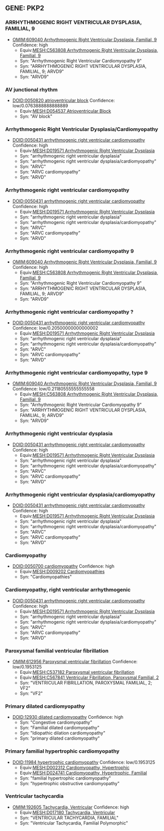 
## GENE: PKP2

### ARRHYTHMOGENIC RIGHT VENTRICULAR DYSPLASIA, FAMILIAL, 9
 * [OMIM:609040 Arrhythmogenic Right Ventricular Dysplasia, Familial, 9](http://beta.monarchinitiative.org/disease/OMIM:609040) Confidence: high
    * Equiv:[MESH:C563808 Arrhythmogenic Right Ventricular Dysplasia, Familial, 9](http://beta.monarchinitiative.org/disease/MESH:C563808)
    * Syn: "Arrhythmogenic Right Ventricular Cardiomyopathy 9"
    * Syn: "ARRHYTHMOGENIC RIGHT VENTRICULAR DYSPLASIA, FAMILIAL, 9; ARVD9"
    * Syn: "ARVD9"

### AV junctional rhythm
 * [DOID:0050820 atrioventricular block](http://beta.monarchinitiative.org/disease/DOID:0050820) Confidence: low/0.0763888888888889
    * Equiv:[MESH:D054537 Atrioventricular Block](http://beta.monarchinitiative.org/disease/MESH:D054537)
    * Syn: "AV block"

### Arrhythmogenic Right Ventricular Dysplasia/Cardiomyopathy
 * [DOID:0050431 arrhythmogenic right ventricular cardiomyopathy](http://beta.monarchinitiative.org/disease/DOID:0050431) Confidence: high
    * Equiv:[MESH:D019571 Arrhythmogenic Right Ventricular Dysplasia](http://beta.monarchinitiative.org/disease/MESH:D019571)
    * Syn: "arrhythmogenic right ventricular dysplasia"
    * Syn: "arrhythmogenic right ventricular dysplasia/cardiomyopathy"
    * Syn: "ARVC"
    * Syn: "ARVC cardiomyopathy"
    * Syn: "ARVD"

### Arrhythmogenic right ventricular cardiomyopathy
 * [DOID:0050431 arrhythmogenic right ventricular cardiomyopathy](http://beta.monarchinitiative.org/disease/DOID:0050431) Confidence: high
    * Equiv:[MESH:D019571 Arrhythmogenic Right Ventricular Dysplasia](http://beta.monarchinitiative.org/disease/MESH:D019571)
    * Syn: "arrhythmogenic right ventricular dysplasia"
    * Syn: "arrhythmogenic right ventricular dysplasia/cardiomyopathy"
    * Syn: "ARVC"
    * Syn: "ARVC cardiomyopathy"
    * Syn: "ARVD"

### Arrhythmogenic right ventricular cardiomyopathy 9
 * [OMIM:609040 Arrhythmogenic Right Ventricular Dysplasia, Familial, 9](http://beta.monarchinitiative.org/disease/OMIM:609040) Confidence: high
    * Equiv:[MESH:C563808 Arrhythmogenic Right Ventricular Dysplasia, Familial, 9](http://beta.monarchinitiative.org/disease/MESH:C563808)
    * Syn: "Arrhythmogenic Right Ventricular Cardiomyopathy 9"
    * Syn: "ARRHYTHMOGENIC RIGHT VENTRICULAR DYSPLASIA, FAMILIAL, 9; ARVD9"
    * Syn: "ARVD9"

### Arrhythmogenic right ventricular cardiomyopathy ?
 * [DOID:0050431 arrhythmogenic right ventricular cardiomyopathy](http://beta.monarchinitiative.org/disease/DOID:0050431) Confidence: low/0.20500000000000002
    * Equiv:[MESH:D019571 Arrhythmogenic Right Ventricular Dysplasia](http://beta.monarchinitiative.org/disease/MESH:D019571)
    * Syn: "arrhythmogenic right ventricular dysplasia"
    * Syn: "arrhythmogenic right ventricular dysplasia/cardiomyopathy"
    * Syn: "ARVC"
    * Syn: "ARVC cardiomyopathy"
    * Syn: "ARVD"

### Arrhythmogenic right ventricular cardiomyopathy, type 9
 * [OMIM:609040 Arrhythmogenic Right Ventricular Dysplasia, Familial, 9](http://beta.monarchinitiative.org/disease/OMIM:609040) Confidence: low/0.21180555555555558
    * Equiv:[MESH:C563808 Arrhythmogenic Right Ventricular Dysplasia, Familial, 9](http://beta.monarchinitiative.org/disease/MESH:C563808)
    * Syn: "Arrhythmogenic Right Ventricular Cardiomyopathy 9"
    * Syn: "ARRHYTHMOGENIC RIGHT VENTRICULAR DYSPLASIA, FAMILIAL, 9; ARVD9"
    * Syn: "ARVD9"

### Arrhythmogenic right ventricular dysplasia
 * [DOID:0050431 arrhythmogenic right ventricular cardiomyopathy](http://beta.monarchinitiative.org/disease/DOID:0050431) Confidence: high
    * Equiv:[MESH:D019571 Arrhythmogenic Right Ventricular Dysplasia](http://beta.monarchinitiative.org/disease/MESH:D019571)
    * Syn: "arrhythmogenic right ventricular dysplasia"
    * Syn: "arrhythmogenic right ventricular dysplasia/cardiomyopathy"
    * Syn: "ARVC"
    * Syn: "ARVC cardiomyopathy"
    * Syn: "ARVD"

### Arrhythmogenic right ventricular dysplasia/cardiomyopathy
 * [DOID:0050431 arrhythmogenic right ventricular cardiomyopathy](http://beta.monarchinitiative.org/disease/DOID:0050431) Confidence: high
    * Equiv:[MESH:D019571 Arrhythmogenic Right Ventricular Dysplasia](http://beta.monarchinitiative.org/disease/MESH:D019571)
    * Syn: "arrhythmogenic right ventricular dysplasia"
    * Syn: "arrhythmogenic right ventricular dysplasia/cardiomyopathy"
    * Syn: "ARVC"
    * Syn: "ARVC cardiomyopathy"
    * Syn: "ARVD"

### Cardiomyopathy
 * [DOID:0050700 cardiomyopathy](http://beta.monarchinitiative.org/disease/DOID:0050700) Confidence: high
    * Equiv:[MESH:D009202 Cardiomyopathies](http://beta.monarchinitiative.org/disease/MESH:D009202)
    * Syn: "Cardiomyopathies"

### Cardiomyopathy, right ventricular arrhythmogenic
 * [DOID:0050431 arrhythmogenic right ventricular cardiomyopathy](http://beta.monarchinitiative.org/disease/DOID:0050431) Confidence: high
    * Equiv:[MESH:D019571 Arrhythmogenic Right Ventricular Dysplasia](http://beta.monarchinitiative.org/disease/MESH:D019571)
    * Syn: "arrhythmogenic right ventricular dysplasia"
    * Syn: "arrhythmogenic right ventricular dysplasia/cardiomyopathy"
    * Syn: "ARVC"
    * Syn: "ARVC cardiomyopathy"
    * Syn: "ARVD"

### Paroxysmal familial ventricular fibrillation
 * [OMIM:612956 Paroxysmal ventricular fibrillation](http://beta.monarchinitiative.org/disease/OMIM:612956) Confidence: low/0.1953125
    * Equiv:[MESH:C537182 Paroxysmal ventricular fibrillation](http://beta.monarchinitiative.org/disease/MESH:C537182)
    * Equiv:[MESH:C567841 Ventricular Fibrillation, Paroxysmal Familial, 2](http://beta.monarchinitiative.org/disease/MESH:C567841)
    * Syn: "VENTRICULAR FIBRILLATION, PAROXYSMAL FAMILIAL, 2; VF2"
    * Syn: "VF2"

### Primary dilated cardiomyopathy
 * [DOID:12930 dilated cardiomyopathy](http://beta.monarchinitiative.org/disease/DOID:12930) Confidence: high
    * Syn: "Congestive cardiomyopathy"
    * Syn: "Familial dilated cardiomyopathy"
    * Syn: "Idiopathic dilation cardiomyopathy"
    * Syn: "primary dilated cardiomyopathy"

### Primary familial hypertrophic cardiomyopathy
 * [DOID:11984 hypertrophic cardiomyopathy](http://beta.monarchinitiative.org/disease/DOID:11984) Confidence: low/0.1953125
    * Equiv:[MESH:D002312 Cardiomyopathy, Hypertrophic](http://beta.monarchinitiative.org/disease/MESH:D002312)
    * Equiv:[MESH:D024741 Cardiomyopathy, Hypertrophic, Familial](http://beta.monarchinitiative.org/disease/MESH:D024741)
    * Syn: "familial hypertrophic cardiomyopathy"
    * Syn: "hypertrophic obstructive cardiomyopathy"

### Ventricular tachycardia
 * [OMIM:192605 Tachycardia, Ventricular](http://beta.monarchinitiative.org/disease/OMIM:192605) Confidence: high
    * Equiv:[MESH:D017180 Tachycardia, Ventricular](http://beta.monarchinitiative.org/disease/MESH:D017180)
    * Syn: "VENTRICULAR TACHYCARDIA, FAMILIAL"
    * Syn: "Ventricular Tachycardia, Familial Polymorphic"
